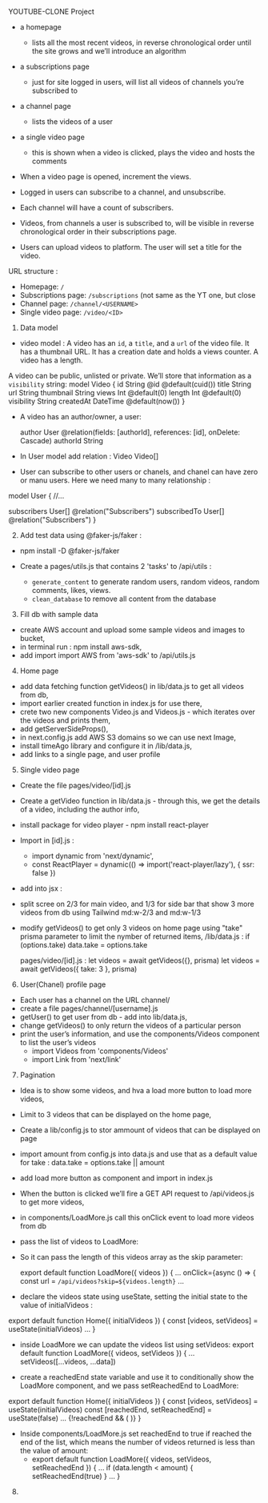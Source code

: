 YOUTUBE-CLONE Project

- a homepage
  - lists all the most recent videos, in reverse chronological order until the site grows and we’ll introduce an algorithm
- a subscriptions page
  - just for site logged in users, will list all videos of channels you’re subscribed to
- a channel page
  - lists the videos of a user
- a single video page

  - this is shown when a video is clicked, plays the video and hosts the comments

- When a video page is opened, increment the views.
- Logged in users can subscribe to a channel, and unsubscribe.
- Each channel will have a count of subscribers.
- Videos, from channels a user is subscribed to, will be visible in reverse chronological order in their subscriptions page.

- Users can upload videos to platform. The user will set a title for the video.

URL structure :

- Homepage: `/`
- Subscriptions page: `/subscriptions` (not same as the YT one, but close
- Channel page: `/channel/<USERNAME>`
- Single video page: `/video/<ID>`

1. Data model

- video model :
  A video has an `id`, a `title`, and a `url` of the video file. It has a thumbnail URL. It has a creation date and holds a views counter. A video has a length.

A video can be public, unlisted or private. We’ll store that information as a `visibility` string:
model Video {
id String @id @default(cuid())
title String
url String
thumbnail String
views Int @default(0)
length Int @default(0)
visibility String
createdAt DateTime @default(now())
}

- A video has an author/owner, a user:

  author User @relation(fields: [authorId], references: [id], onDelete: Cascade)
  authorId String

- In User model add relation :
  Video Video[]

- User can subscribe to other users or chanels, and chanel can have zero or manu users.
  Here we need many to many relationship :

model User {
//...

subscribers User[] @relation("Subscribers")
subscribedTo User[] @relation("Subscribers")
}

2. Add test data using @faker-js/faker :

- npm install -D @faker-js/faker
- Create a pages/utils.js that contains 2 'tasks' to /api/utils :

  - `generate_content` to generate random users, random videos, random comments, likes, views.
  - `clean_database` to remove all content from the database

3. Fill db with sample data

- create AWS account and upload some sample videos and images to bucket,
- in terminal run : npm install aws-sdk,
- add import import AWS from 'aws-sdk' to /api/utils.js

4. Home page

- add data fetching function getVideos() in lib/data.js to get all videos from db,
- import earlier created function in index.js for use there,
- crete two new components Video.js and Videos.js - which iterates over the videos and prints them,
- add getServerSideProps(),
- in next.config.js add AWS S3 domains so we can use next Image,
- install timeAgo library and configure it in /lib/data.js,
- add links to a single page, and user profile

5. Single video page

- Create the file pages/video/[id].js
- Create a getVideo function in lib/data.js - through this, we get the details of a video, including the author info,
- install package for video player - npm install react-player
- Import in [id].js :

  - import dynamic from 'next/dynamic',
  - const ReactPlayer = dynamic(() => import('react-player/lazy'), { ssr: false })

- add into jsx :
  <ReactPlayer
          className='react-player absolute top-0 left-0'
          url={video.url}
          width='100%'
          height='100%'
          controls={true}
          light={video.thumbnail}
        />
- split scree on 2/3 for main video, and 1/3 for side bar that show 3 more videos from db
  using Tailwind md:w-2/3 and md:w-1/3
- modify getVideos() to get only 3 videos on home page using "take" prisma parameter
  to limit the nymber of returned items,
  /lib/data.js :
  if (options.take) data.take = options.take

  pages/video/[id].js :
  let videos = await getVideos({}, prisma)
  let videos = await getVideos({ take: 3 }, prisma)

6. User(Chanel) profile page

- Each user has a channel on the URL channel/<USERNAME>
- create a file pages/channel/[username].js
- getUser() to get user from db - add into lib/data.js,
- change getVideos() to only return the videos of a particular person
- print the user’s information, and use the components/Videos component to list the user’s videos
  - import Videos from 'components/Videos'
  - import Link from 'next/link'

7. Pagination

- Idea is to show some videos, and hva a load more button to load more videos,
- Limit to 3 videos that can be displayed on the home page,
- Create a lib/config.js to stor ammount of videos that can be displayed on page
- import amount from config.js into data.js and use that as a default value for take :
  data.take = options.take || amount
- add load more button as component and import in index.js
- When the button is clicked we’ll fire a GET API request to /api/videos.js to get more videos,
- in components/LoadMore.js call this onClick event to load more videos from db
- pass the list of videos to LoadMore:
  <LoadMore videos={videos} />

- So it can pass the length of this videos array as the skip parameter:

  export default function LoadMore({ videos }) {
  ...
  onClick={async () => {
  const url = `/api/videos?skip=${videos.length}`
  ...

- declare the videos state using useState, setting the initial state to the value of initialVideos :

export default function Home({ initialVideos }) {
const [videos, setVideos] = useState(initialVideos)
...
<LoadMore videos={videos} setVideos={setVideos} />
}

- inside LoadMore we can update the videos list using setVideos:
  export default function LoadMore({ videos, setVideos }) {
  ...
  setVideos([...videos, ...data])

- create a reachedEnd state variable and use it to conditionally show the LoadMore component, and we pass setReachedEnd to LoadMore:

export default function Home({ initialVideos }) {
const [videos, setVideos] = useState(initialVideos)
const [reachedEnd, setReachedEnd] = useState(false)
...
<Videos videos={videos} />
{!reachedEnd && (
<LoadMore
          videos={videos}
          setVideos={setVideos}
          setReachedEnd={setReachedEnd}
        />
)}
}

- Inside components/LoadMore.js set reachedEnd to true if reached the end of the list, which means the number of videos returned is less than the value of amount:
  - export default function LoadMore({ videos, setVideos, setReachedEnd }) {
    ...
    if (data.length < amount) {
    setReachedEnd(true)
    }
    ...
    }

8.
